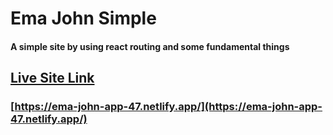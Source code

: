 # Ema John Simple

#### A simple site by using react routing and some fundamental things

## [Live Site Link](https://ema-john-app-47.netlify.app/)

### [https://ema-john-app-47.netlify.app/](https://ema-john-app-47.netlify.app/)
